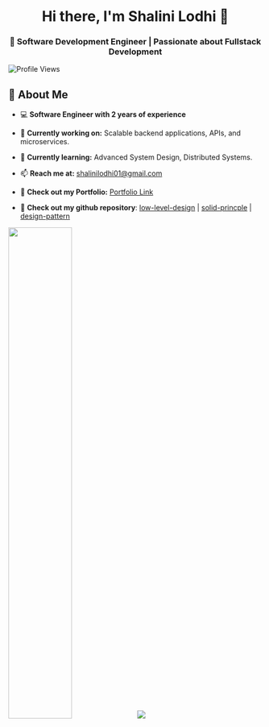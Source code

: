 <h1 align="center">Hi there, I'm Shalini Lodhi 👋</h1>
<h3 align="center">🚀 Software Development Engineer | Passionate about Fullstack Development</h3>

<!-- Profile Views Counter -->
<p align="left"> 
  <img src="https://komarev.com/ghpvc/?username=Shalini-lodhi&label=Profile%20Views&color=0e75b6&style=flat" alt="Profile Views" /> 
</p>

## **🔹 About Me**
- 💻 **Software Engineer with 2 years of experience**
- 🔭 **Currently working on:** Scalable backend applications, APIs, and microservices.
- 🌱 **Currently learning:** Advanced System Design, Distributed Systems.
- 📫 **Reach me at:** [shalinilodhi01@gmail.com](shalinilodhi01@gmail.com)
- 📄 **Check out my Portfolio:** [Portfolio Link](https://www.linkedin.com/in/shalini-lodhi-07122001/)

- 🧭 **Check out my github repository**:
[low-level-design](https://github.com/Shalini-lodhi/system-design) |
[solid-princple](https://github.com/Shalini-lodhi/solid-principle) | 
[design-pattern](https://github.com/Shalini-lodhi/design-patterns)

<!-- GitHub Stats -->
<p align="left">
  <img width="50%" src="https://github-readme-streak-stats.herokuapp.com/?user=Shalini-lodhi&hide_border=true&theme=tokyonight&show_icons=true" />
  <img src="https://github-readme-stats.vercel.app/api/top-langs/?username=Shalini-lodhi&layout=compact&theme=tokyonight&hide_border=true&langs_count=5&show_icons=true" />
</p>
